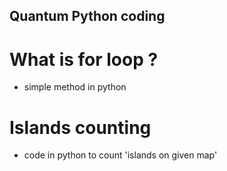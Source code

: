## Quantum Python coding
# What is for loop ? 
- simple method in python 

# Islands counting 
- code in python to count 'islands on given map'
